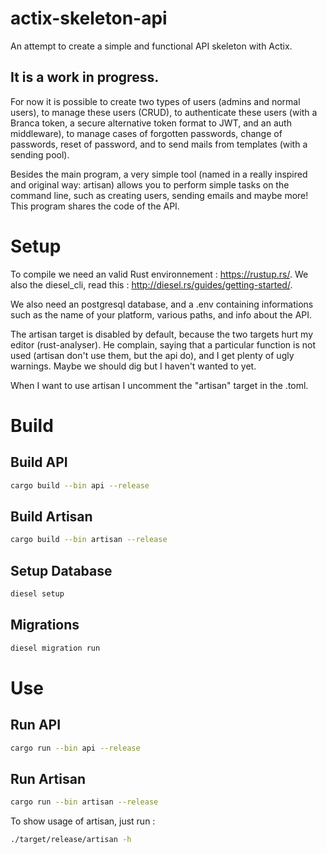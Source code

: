 # actix-skeleton-api
An attempt to create a simple and functional API skeleton with Actix.

## It is a work in progress.

For now it is possible to create two types of users (admins and normal users), to manage these users (CRUD), to authenticate these users (with a Branca token, a secure alternative token format to JWT, and an auth middleware), to manage cases of forgotten passwords, change of passwords, reset of password, and to send mails from templates (with a sending pool).

Besides the main program, a very simple tool (named in a really inspired and original way: artisan) allows you to perform simple tasks on the command line, such as creating users, sending emails and maybe more! This program shares the code of the API.

# Setup
To compile we need an valid Rust environnement : https://rustup.rs/. We also the diesel_cli, read this : http://diesel.rs/guides/getting-started/.

We also need an postgresql database, and a .env containing informations such as the name of your platform, various paths, and info about the API.

The artisan target is disabled by default, because the two targets hurt my editor (rust-analyser). He complain, saying that a particular function is not used (artisan don't use them, but the api do), and I get plenty of ugly warnings. Maybe we should dig but I haven't wanted to yet.

When I want to use artisan I uncomment the "artisan" target in the .toml.

# Build
## Build API
```bash
cargo build --bin api --release
```
## Build Artisan
```bash
cargo build --bin artisan --release
```
## Setup Database
```bash
diesel setup
```
## Migrations
```bash
diesel migration run
```


# Use
## Run API
```bash
cargo run --bin api --release
```
## Run Artisan
```bash
cargo run --bin artisan --release
```
To show usage of artisan, just run :
```bash
./target/release/artisan -h
```